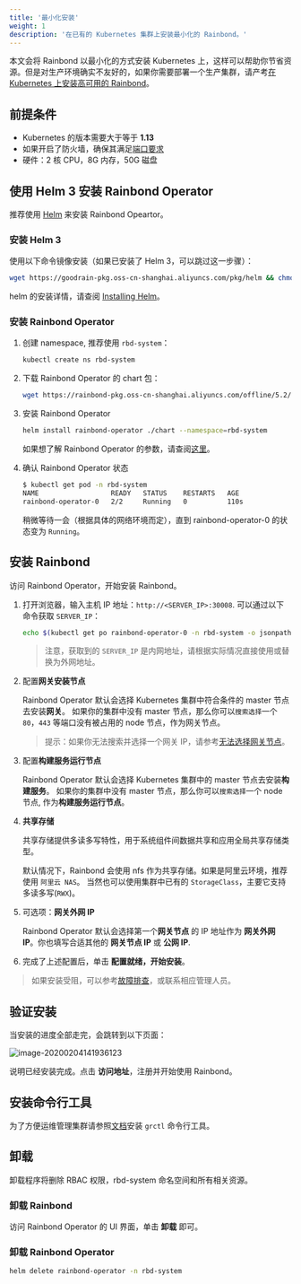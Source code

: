 ```yaml
---
title: '最小化安装'
weight: 1
description: '在已有的 Kubernetes 集群上安装最小化的 Rainbond。'
---
```


本文会将 Rainbond 以最小化的方式安装 Kubernetes 上，这样可以帮助你节省资源。但是对生产环境确实不友好的，如果你需要部署一个生产集群，请产考[在 Kubernetes 上安装高可用的 Rainbond](/docs/install/install-from-k8s/high-availability/)。

## 前提条件

- Kubernetes 的版本需要大于等于 **1.13**
- 如果开启了防火墙，确保其满足[端口要求](/docs/install/requirements/#port-requirements)
- 硬件：2 核 CPU，8G 内存，50G 磁盘

## 使用 Helm 3 安装 Rainbond Operator

推荐使用 [Helm](https://helm.sh/) 来安装 Rainbond Opeartor。

### 安装 Helm 3

使用以下命令镜像安装（如果已安装了 Helm 3，可以跳过这一步骤）：

```bash
wget https://goodrain-pkg.oss-cn-shanghai.aliyuncs.com/pkg/helm && chmod +x helm && mv helm /usr/local/bin/
```

helm 的安装详情，请查阅 [Installing Helm](https://helm.sh/docs/intro/install/)。

### 安装 Rainbond Operator

1. 创建 namespace, 推荐使用 `rbd-system`：

    ```bash
    kubectl create ns rbd-system
    ```

1. 下载 Rainbond Operator 的 chart 包：

    ```bash
    wget https://rainbond-pkg.oss-cn-shanghai.aliyuncs.com/offline/5.2/rainbond-operator-chart-v5.2.0-release.tgz && tar xvf rainbond-operator-chart-v5.2.0-release.tgz
    ```

1. 安装 Rainbond Operator

    ```bash
    helm install rainbond-operator ./chart --namespace=rbd-system
    ```

    如果想了解 Rainbond Operator 的参数，请查阅[这里](http://localhost:1313/docs/user-operations/rainbond-operator/configuration/)。

1. 确认 Rainbond Operator 状态

    ```bash
    $ kubectl get pod -n rbd-system
    NAME                  READY   STATUS    RESTARTS   AGE
    rainbond-operator-0   2/2     Running   0          110s
    ```

    稍微等待一会（根据具体的网络环境而定），直到 rainbond-operator-0 的状态变为 `Running`。

## 安装 Rainbond

访问 Rainbond Operator，开始安装 Rainbond。

1. 打开浏览器，输入主机 IP 地址：`http://<SERVER_IP>:30008`. 可以通过以下命令获取 `SERVER_IP`：

    ```bash
    echo $(kubectl get po rainbond-operator-0 -n rbd-system -o jsonpath="{..hostIP}")
    ```

    > 注意，获取到的 `SERVER_IP` 是内网地址，请根据实际情况直接使用或替换为外网地址。

1. 配置**网关安装节点**

    Rainbond Operator 默认会选择 Kubernetes 集群中符合条件的 master 节点去安装**网关**。
    如果你的集群中没有 master 节点，那么你可以`搜索选择`一个 `80`，`443` 等端口没有被占用的 node 节点，作为网关节点。

    > 提示：如果你无法搜索并选择一个网关 IP，请参考[无法选择网关节点](/docs/user-operations/install/troubleshooting/#无法选择网关节点)。

1. 配置**构建服务运行节点**

    Rainbond Operator 默认会选择 Kubernetes 集群中的 master 节点去安装**构建服务**。
    如果你的集群中没有 master 节点，那么你可以`搜索选择`一个 node 节点, 作为**构建服务运行节点**。

1. **共享存储**

    共享存储提供多读多写特性，用于系统组件间数据共享和应用全局共享存储类型。

    默认情况下，Rainbond 会使用 nfs 作为共享存储。如果是阿里云环境，推荐使用 `阿里云 NAS`。
    当然也可以使用集群中已有的 `StorageClass`，主要它支持多读多写(`RWX`)。

1. 可选项：**网关外网 IP**

    Rainbond Operator 默认会选择第一个**网关节点** 的 IP 地址作为 **网关外网 IP**。你也填写合适其他的 **网关节点 IP** 或 **公网 IP**.

1. 完成了上述配置后，单击 **配置就绪，开始安装**。

> 如果安装受阻，可以参考[故障排查](/docs/user-operations/install/troubleshooting/)，或联系相应管理人员。

## 验证安装

当安装的进度全部走完，会跳转到以下页面：

![image-20200204141936123](https://grstatic.oss-cn-shanghai.aliyuncs.com/images/5.2/rainbond-install-4.jpg)

说明已经安装完成。点击 **访问地址**，注册并开始使用 Rainbond。

## 安装命令行工具

为了方便运维管理集群请参照[文档](/docs/user-operations/tools/grctl/)安装 `grctl` 命令行工具。

## 卸载

卸载程序将删除 RBAC 权限，rbd-system 命名空间和所有相关资源。

### 卸载 Rainbond

访问 Rainbond Operator 的 UI 界面，单击 **卸载** 即可。

### 卸载 Rainbond Operator

```bash
helm delete rainbond-operator -n rbd-system
```
